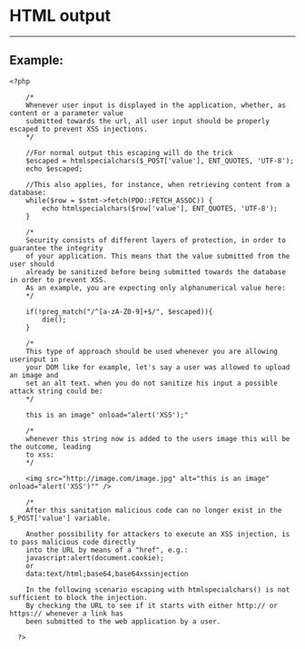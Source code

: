 # HTML output
-------

## Example:


    <?php

    	/*
    	Whenever user input is displayed in the application, whether, as content or a parameter value
    	submitted towards the url, all user input should be properly escaped to prevent XSS injections.
    	*/

    	//For normal output this escaping will do the trick
    	$escaped = htmlspecialchars($_POST['value'], ENT_QUOTES, 'UTF-8');
    	echo $escaped;

    	//This also applies, for instance, when retrieving content from a database:
    	while($row = $stmt->fetch(PDO::FETCH_ASSOC)) {
    		echo htmlspecialchars($row['value'], ENT_QUOTES, 'UTF-8');
    	}

    	/*
    	Security consists of different layers of protection, in order to guarantee the integrity
    	of your application. This means that the value submitted from the user should
    	already be sanitized before being submitted towards the database in order to prevent XSS.
    	As an example, you are expecting only alphanumerical value here:
    	*/

    	if(!preg_match("/^[a-zA-Z0-9]+$/", $escaped)){
    		die();
    	}

    	/*
    	This type of approach should be used whenever you are allowing userinput in
    	your DOM like for example, let's say a user was allowed to upload an image and
    	set an alt text. when you do not sanitize his input a possible attack string could be:
    	*/

    	this is an image" onload="alert('XSS');"

    	/*
    	whenever this string now is added to the users image this will be the outcome, leading
    	to xss:
    	*/

    	<img src="http://image.com/image.jpg" alt="this is an image" onload="alert('XSS')"" />

    	/*
    	After this sanitation malicious code can no longer exist in the $_POST['value'] variable.

    	Another possibility for attackers to execute an XSS injection, is to pass malicious code directly
    	into the URL by means of a "href", e.g.:
    	javascript:alert(document.cookie);
    	or
    	data:text/html;base64,base64xssinjection

    	In the following scenario escaping with htmlspecialchars() is not sufficient to block the injection.
    	By checking the URL to see if it starts with either http:// or https:// whenever a link has
    	been submitted to the web application by a user.

	  ?>
